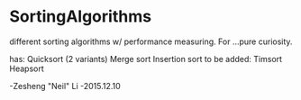 # SortingAlgorithms
different sorting algorithms w/ performance measuring. For ...pure curiosity.

has:
Quicksort (2 variants)
Merge sort
Insertion sort
to be added:
Timsort
Heapsort


-Zesheng "Neil" Li
-2015.12.10
